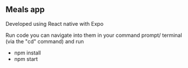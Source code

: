 Meals app
---------
Developed using React native with Expo

Run code
you can navigate into them in your command prompt/ terminal (via the "cd" command) and run
- npm install
- npm start
